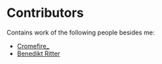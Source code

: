 # Contributors

Contains work of the following people besides me:

* [Cromefire_](https://github.com/cromefire)
* [Benedikt Ritter](https://github.com/britter)
